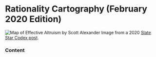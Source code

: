# Rationality Cartography (February 2020 Edition)
![Map of Effective Altruism by Scott Alexander](../images/maps/2020/map_2020_full.jpg)
Image from a 2020 [Slate Star Codex post](https://slatestarcodex.com/2020/02/02/map-of-effective-altruism/).

### Content

